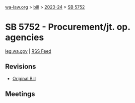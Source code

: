 [wa-law.org](/) > [bill](/bill/) > [2023-24](/bill/2023-24/) > [SB 5752](/bill/2023-24/sb/5752/)

# SB 5752 - Procurement/jt. op. agencies
[leg.wa.gov](https://app.leg.wa.gov/billsummary?BillNumber=5752&Year=2023&Initiative=false) | [RSS Feed](./rss.xml)

## Revisions
* [Original Bill](1/)

## Meetings